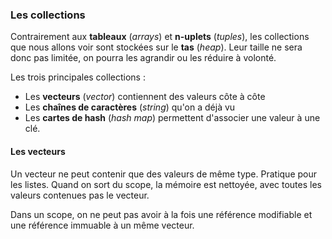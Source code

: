 ### Les collections 

Contrairement aux **tableaux** (*arrays*) et **n-uplets** (*tuples*), les collections que nous allons voir sont stockées sur le **tas** (*heap*). Leur taille ne sera donc pas limitée, on pourra les agrandir ou les réduire à volonté.

Les trois principales collections :
* Les **vecteurs** (*vector*) contiennent des valeurs côte à côte
* Les **chaînes de caractères** (*string*) qu'on a déjà vu
* Les **cartes de hash** (*hash map*) permettent d'associer une valeur à une clé. 

#### Les vecteurs
Un vecteur ne peut contenir que des valeurs de même type. Pratique pour les listes.
Quand on sort du scope, la mémoire est nettoyée, avec toutes les valeurs contenues pas le vecteur.

Dans un scope, on ne peut pas avoir à la fois une référence modifiable et une référence immuable à un même vecteur.
